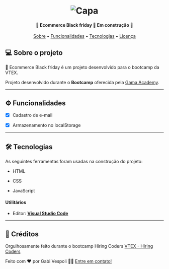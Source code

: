 <h1 align="center">
    <img alt="Capa" title="#Ecommerce Black friday" src="./assets/ecom-bfriday.gif" />
</h1>

<h4 align="center"> 
	🚧  Ecommerce Black friday 🚀 Em construção  🚧
</h4>

<p align="center">
 <a href="#-sobre-o-projeto">Sobre</a> •
 <a href="#-funcionalidades">Funcionalidades</a> •
 <a href="#-tecnologias">Tecnologias</a> • 
 <a href="#user-content--licença">Licença</a>
</p>

## 💻 Sobre o projeto

🚀 Ecommerce Black friday é um projeto desenvolvido para o bootcamp da VTEX.

Projeto desenvolvido durante o **Bootcamp** oferecida pela [Gama Academy](https://www.gama.academy/).

---

## ⚙️ Funcionalidades

- [x] Cadastro de e-mail

- [x] Armazenamento no localStorage

---

## 🛠 Tecnologias

As seguintes ferramentas foram usadas na construção do projeto:

- HTML

- CSS

- JavaScript

#### **Utilitários**

- Editor: **[Visual Studio Code](https://code.visualstudio.com/)**

---

## 📝 Créditos

Orgulhosamente feito durante o bootcamp Hiring Coders [VTEX - Hiring Coders](https://www.hiringcoders.com.br/)

Feito com ❤️ por Gabi Vespoli
👋🏽 [Entre em contato!](https://www.linkedin.com/in/gabihvespoli/)

